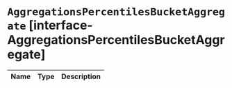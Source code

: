# `AggregationsPercentilesBucketAggregate` [interface-AggregationsPercentilesBucketAggregate]

| Name | Type | Description |
| - | - | - |
